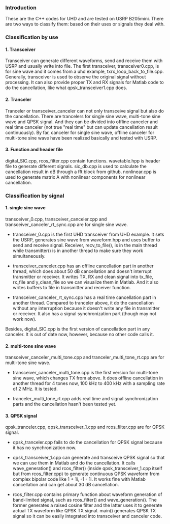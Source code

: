 ### Introduction
These are the C++ codes for UHD and are tested on USRP B205mini. There are two ways to classify them: based on their uses or signals they deal with. 

### Classification by use
#### 1. Transceiver
Transceiver can generate different waveforms, send and receive them with USRP and usually write into file. The first transceiver, transceiver0.cpp, is for sine wave and it comes from a uhd example, txrx_loop_back_to_file.cpp. Generally, transceiver is used to observe the original signal without processing. It can also provide proper TX and RX signals for Matlab code to do the cancellation, like what qpsk\_transceiver1.cpp does.

#### 2. Tranceler
Tranceler or transceiver\_canceler can not only transceive signal but also do the cancellation. There are trancelers for single sine wave, multi-tone sine wave and QPSK signal. And they can be divided into offline canceler and real time canceler (not true "real time" but can update cancellation result continuously). By far, canceler for single sine wave, offline canceler for multi-tone sine wave have been realized basically and tested with USRP.

#### 3. Function and header file
digital\_SIC.cpp, rcos\_filter.cpp contain functions. wavetable.hpp is header file to generate different signals.
sic\_db.cpp is used to calculate the cancellation result in dB through a fft block from github.
nonlinear.cpp is used to generate matrix A with nonlinear components for nonlinear cancellation.

### Classification by signal
#### 1. single sine wave
transceiver\_0.cpp, transceiver\_canceler.cpp and transceiver_canceler_rt\_sync.cpp are for single sine wave. 

* transceiver\_0.cpp is the first UHD transceiver from UHD example. It sets the USRP, generates sine wave from waveform.hpp and uses buffer to send and receive signal. Receiver, recv_to_file(), is in the main thread while transmitter() is in another thread to make sure they work simultaneously. 

* transceiver\_canceler.cpp has an offline cancellation part in another thread, which does about 50 dB cancellation and doesn't interrupt transmitter or receiver. It writes TX, RX and clean signal into tx\_file, rx\_file and y_clean_file so we can visualize them in Matlab. And it also writes buffers to file in transmitter and receiver function.

* transceiver_canceler_rt\_sync.cpp has a real time cancellation part in another thread. Compared to tranceler above, it do the cancellation without any interruption because it doesn't write any file in transmitter or receiver. It also has a signal synchronization part (though may not work now). 

Besides, digital\_SIC.cpp is the first version of cancellation part in any canceler. It is out of date now, however, because no other code calls it.

#### 2. multi-tone sine wave
transceiver_canceler_multi\_tone.cpp and tranceler_multi_tone\_rt.cpp are for multi-tone sine wave.

* transceiver_canceler_multi\_tone.cpp is the first version for multi-tone sine wave, which changes TX from above. It does offline cancellation in another thread for 4 tones now, 100 kHz to 400 kHz with a sampling rate of 2 MHz. It is tested. 

* tranceler_multi_tone\_rt.cpp adds real time and signal synchronization parts and the cancellation hasn't been tested yet. 


#### 3. QPSK signal
qpsk_tranceler.cpp, qpsk_transceiver\_1.cpp and rcos\_filter.cpp are for QPSK signal.

* qpsk\_tranceler.cpp fails to do the cancellation for QPSK signal because it has no synchronization now. 

* qpsk_transceiver_1.cpp can generate and transceive QPSK signal so that we can use them in Matlab and do the cancellation. It calls wave\_generation() and rcos\_filter() (inside qpsk_transceiver_1.cpp itself but from rcos\_filter.cpp) to generate continuous QPSK waveform from complex bipolar code like 1 + 1i, -1 - 1i. It works fine with Matlab cancellation and can get about 30 dB cancellation.

* rcos\_filter.cpp contains primary function about waveform generation of band-limited signal, such as rcos_filter() and wave_generation(). The former generates a raised cosine filter and the latter uses it to generate actual TX waveform like QPSK TX signal. main() generates QPSK TX signal so it can be easily integrated into transceiver and canceler code.
